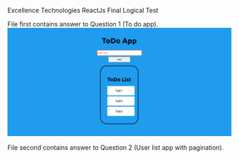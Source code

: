 Excellence Technologies
ReactJs Final Logical Test

File first contains answer to Question 1 (To do app).
<img src="/Images/toDoApp.png" />

File second contains answer to Question 2 (User list app with pagination). 
